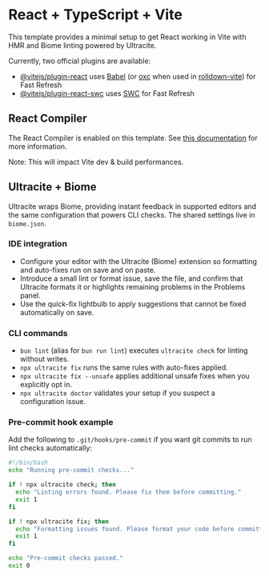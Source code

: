 # React + TypeScript + Vite

This template provides a minimal setup to get React working in Vite with HMR and Biome linting powered by Ultracite.

Currently, two official plugins are available:

- [@vitejs/plugin-react](https://github.com/vitejs/vite-plugin-react/blob/main/packages/plugin-react) uses [Babel](https://babeljs.io/) (or [oxc](https://oxc.rs) when used in [rolldown-vite](https://vite.dev/guide/rolldown)) for Fast Refresh
- [@vitejs/plugin-react-swc](https://github.com/vitejs/vite-plugin-react/blob/main/packages/plugin-react-swc) uses [SWC](https://swc.rs/) for Fast Refresh

## React Compiler

The React Compiler is enabled on this template. See [this documentation](https://react.dev/learn/react-compiler) for more information.

Note: This will impact Vite dev & build performances.

## Ultracite + Biome

Ultracite wraps Biome, providing instant feedback in supported editors and the same configuration that powers CLI checks. The shared settings live in `biome.json`.

### IDE integration

- Configure your editor with the Ultracite (Biome) extension so formatting and auto-fixes run on save and on paste.
- Introduce a small lint or format issue, save the file, and confirm that Ultracite formats it or highlights remaining problems in the Problems panel.
- Use the quick-fix lightbulb to apply suggestions that cannot be fixed automatically on save.

### CLI commands

- `bun lint` (alias for `bun run lint`) executes `ultracite check` for linting without writes.
- `npx ultracite fix` runs the same rules with auto-fixes applied.
- `npx ultracite fix --unsafe` applies additional unsafe fixes when you explicitly opt in.
- `npx ultracite doctor` validates your setup if you suspect a configuration issue.

### Pre-commit hook example

Add the following to `.git/hooks/pre-commit` if you want git commits to run lint checks automatically:

```bash
#!/bin/bash
echo "Running pre-commit checks..."

if ! npx ultracite check; then
  echo "Linting errors found. Please fix them before committing."
  exit 1
fi

if ! npx ultracite fix; then
  echo "Formatting issues found. Please format your code before committing."
  exit 1
fi

echo "Pre-commit checks passed."
exit 0
```
